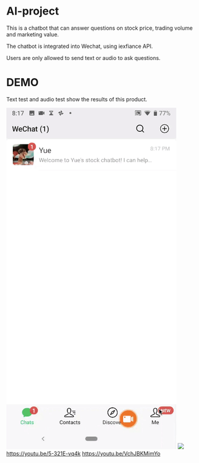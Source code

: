 # AI-project
This is a chatbot that can answer questions on stock price, trading volume and marketing value. 


The chatbot is integrated into Wechat, using iexfiance API.


Users are only allowed to send text or audio to ask questions.

# DEMO
Text test and audio test show the results of this product.

![](text.gif) ![](audio.gif)
https://youtu.be/5-321E-vq4k
https://youtu.be/VchJBKMimYo







